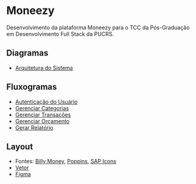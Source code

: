 # Moneezy
Desenvolvimento da plataforma Moneezy para o TCC da Pós-Graduação em Desenvolvimento Full Stack da PUCRS.

## Diagramas
- [Arquitetura do Sistema](https://github.com/carinecasagrande/pucrs-moneezy/blob/main/Docs/Diagramas/Arquitetura%20do%20Sistema.png)


## Fluxogramas
- [Autenticação do Usuário](https://github.com/carinecasagrande/pucrs-moneezy/blob/main/Docs/Fluxogramas/Autentica%C3%A7%C3%A3o%20de%20Usu%C3%A1rio.png)
- [Gerenciar Categorias](https://github.com/carinecasagrande/pucrs-moneezy/blob/main/Docs/Fluxogramas/Gerenciar%20Categorias.png)
- [Gerenciar Transações](https://github.com/carinecasagrande/pucrs-moneezy/blob/main/Docs/Fluxogramas/Gerenciar%20Transa%C3%A7%C3%B5es.png)
- [Gerenciar Orçamento](https://github.com/carinecasagrande/pucrs-moneezy/blob/main/Docs/Fluxogramas/Gerenciar%20Or%C3%A7amento.png)
- [Gerar Relatório](https://github.com/carinecasagrande/pucrs-moneezy/blob/main/Docs/Fluxogramas/Gerar%20Relat%C3%B3rio.png)

## Layout
- Fontes: [Billy Money](https://www.dafont.com/pt/billy-money.font), [Poppins](https://fonts.google.com/specimen/Poppins), [SAP Icons](https://sapui5.hana.ondemand.com/sdk/test-resources/sap/m/demokit/iconExplorer/webapp/index.html#/info)
- [Vetor](https://br.freepik.com/vetores-gratis/conceito-de-ilustracao-de-financas_6193734.htm)
- [Figma](https://www.figma.com/proto/GL6cpEzwYBlNeMj56jM4XY)

